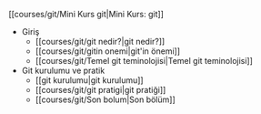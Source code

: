 [[courses/git/Mini Kurs git|Mini Kurs: git]]
* Giriş
	- [[courses/git/git nedir?|git nedir?]]
	* [[courses/git/gitin onemi|git'in önemi]]
	 * [[courses/git/Temel git teminolojisi|Temel git teminolojisi]]
 * Git kurulumu ve pratik
	 * [[git kurulumu|git kurulumu]]
	 * [[courses/git/git pratigi|git pratiği]]
	 * [[courses/git/Son bolum|Son bölüm]]
